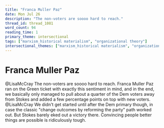 ```yaml
---
title: "Franca Muller Paz"
date: Mon Jul 26
description: "The non-voters are soooo hard to reach."
thread_id: thread_1081
word_count: 94
reading_time: 1
primary_theme: intersectional
tags: ["marxism_historical materialism", "organizational theory"]
intersectional_themes: ["marxism_historical materialism", "organizational theory"]
---
```


# Franca Muller Paz

@LisaMcCray The non-voters are soooo hard to reach. Franca Muller Paz ran on the Green ticket with exactly this sentiment in mind, and in the end, we basically only managed to pull about a quarter of the Dem voters away from Stokes and added a few percentage points on top with new voters. @LisaMcCray We didn't get started until after the Dem primary though, in case the classic "change outcomes by reforming the party" path worked out. But Stokes barely eked out a victory there. Convincing people better things are possible is ridiculously tough.